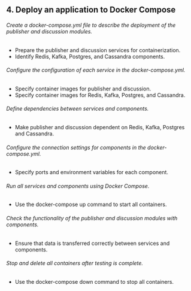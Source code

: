 
## 4. Deploy an application to Docker Compose

###### Create a docker-compose.yml file to describe the deployment of the publisher and discussion modules.
  - Prepare the publisher and discussion services for containerization.
  - Identify Redis, Kafka, Postgres, and Cassandra components.
###### Configure the configuration of each service in the docker-compose.yml.
  - Specify container images for publisher and discussion.
  - Specify container images for Redis, Kafka, Postgres, and Cassandra.
###### Define dependencies between services and components.
  - Make publisher and discussion dependent on Redis, Kafka, Postgres and Cassandra.
###### Configure the connection settings for components in the docker-compose.yml.
  - Specify ports and environment variables for each component.
###### Run all services and components using Docker Compose.
  - Use the docker-compose up command to start all containers.
###### Check the functionality of the publisher and discussion modules with components.
  - Ensure that data is transferred correctly between services and components.
###### Stop and delete all containers after testing is complete.
  - Use the docker-compose down command to stop all containers.
